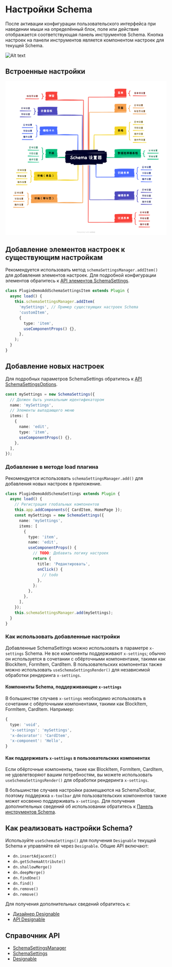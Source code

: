 # Настройки Schema

После активации конфигурации пользовательского интерфейса при наведении мыши на определённый блок, поле или действие отображается соответствующая панель инструментов Schema. Кнопка настроек на панели инструментов является компонентом настроек для текущей Schema.

![Alt text](https://static-docs.nocobase.com/3f37519ddd9ba1a99f1fdbfe32b4a454.png)

## Встроенные настройки

<img src="./image-4.png" />

## Добавление элементов настроек к существующим настройкам

Рекомендуется использовать метод `schemaSettingsManager.addItem()` для добавления элементов настроек. Для подробной конфигурации элементов обратитесь к [API элементов SchemaSettings](#).

```ts
class PluginDemoAddSchemaSettingsItem extends Plugin {
  async load() {
    this.schemaSettingsManager.addItem(
      'mySettings', // Пример существующих настроек Schema
      'customItem',
      {
        type: 'item',
        useComponentProps() {},
      },
    );
  }
}
```

<code src="./demos/schema-settings-manager-add-item/index.tsx"></code>

## Добавление новых настроек

Для подробных параметров SchemaSettings обратитесь к [API SchemaSettingsOptions](https://client.docs-cn.nocobase.com/core/ui-schema/schema-settings#new-schemasettingsoptions).

```ts
const mySettings = new SchemaSettings({
  // Должен быть уникальным идентификатором
  name: 'mySettings',
  // Элементы выпадающего меню
  items: [
    {
      name: 'edit',
      type: 'item',
      useComponentProps() {},
    },
  ],
});
```

### Добавление в методе load плагина

Рекомендуется использовать `schemaSettingsManager.add()` для добавления новых настроек в приложение.

```ts
class PluginDemoAddSchemaSettings extends Plugin {
  async load() {
    // Регистрация глобальных компонентов
    this.app.addComponents({ CardItem, HomePage });
    const mySettings = new SchemaSettings({
      name: 'mySettings',
      items: [
        {
          type: 'item',
          name: 'edit',
          useComponentProps() {
            // TODO: Добавить логику настроек
            return {
              title: 'Редактировать',
              onClick() {
                // todo
              },
            };
          },
        },
      ],
    });
    this.schemaSettingsManager.add(mySettings);
  }
}
```

### Как использовать добавленные настройки

Добавленные SchemaSettings можно использовать в параметре `x-settings` Schema. Не все компоненты поддерживают `x-settings`; обычно он используется в сочетании с обёрточными компонентами, такими как BlockItem, FormItem, CardItem. В пользовательских компонентах также можно использовать `useSchemaSettingsRender()` для независимой обработки рендеринга `x-settings`.

#### Компоненты Schema, поддерживающие `x-settings`

В большинстве случаев `x-settings` необходимо использовать в сочетании с обёрточными компонентами, такими как BlockItem, FormItem, CardItem. Например:

```ts
{
  type: 'void',
  'x-settings': 'mySettings',
  'x-decorator': 'CardItem',
  'x-component': 'Hello',
}
```

<code src="./demos/schema-settings-manager-add/index.tsx"></code>

#### Как поддерживать `x-settings` в пользовательских компонентах

Если обёрточные компоненты, такие как BlockItem, FormItem, CardItem, не удовлетворяют вашим потребностям, вы можете использовать `useSchemaSettingsRender()` для обработки рендеринга `x-settings`.

<code src="./demos/use-schema-settings-render/index.tsx"></code>

В большинстве случаев настройки размещаются на SchemaToolbar, поэтому поддержка `x-toolbar` для пользовательских компонентов также может косвенно поддерживать `x-settings`. Для получения дополнительных сведений об использовании обратитесь к [Панель инструментов Schema](/development/client/ui-schema/toolbar).

<code src="./demos/schema-toolbar-basic/button.tsx"></code>

## Как реализовать настройки Schema?

Используйте `useSchemaSettings()` для получения `Designable` текущей Schema и управляйте ей через `Designable`. Общие API включают:

- `dn.insertAdjacent()`
- `dn.getSchemaAttribute()`
- `dn.shallowMerge()`
- `dn.deepMerge()`
- `dn.findOne()`
- `dn.find()`
- `dn.remove()`
- `dn.remove()`

Для получения дополнительных сведений обратитесь к:

- [Дизайнер Designable](/development/client/ui-schema/designable)
- [API Designable](https://client.docs-cn.nocobase.com/core/ui-schema/designable)

<code src="./demos/schema-settings-basic/index.tsx"></code>

## Справочник API

- [SchemaSettingsManager](https://client.docs-cn.nocobase.com/core/ui-schema/schema-settings-manager)
- [SchemaSettings](https://client.docs-cn.nocobase.com/core/ui-schema/schema-settings)
- [Designable](https://client.docs-cn.nocobase.com/core/ui-schema/designable)
